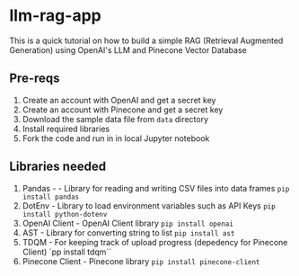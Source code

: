 # llm-rag-app
 This is a quick tutorial on how to build a simple RAG (Retrieval Augmented Generation) using OpenAI's LLM and Pinecone Vector Database

 ## Pre-reqs
 1. Create an account with OpenAI and get a secret key
 2. Create an account with Pinecone and get a secret key
 3. Download the sample data file from `data` directory
 4. Install required libraries
 5. Fork the code and run in in local Jupyter notebook

 ## Libraries needed 
1. Pandas - - Library for reading and writing CSV files into data frames 
`pip install pandas` 
2. DotEnv - Library to load environment variables such as API Keys 
`pip install python-dotenv`
3. OpenAI Client - OpenAI Client library
`pip install openai`
4. AST - Library for converting string to list
`pip install ast`
5. TDQM - For keeping track of upload progress (depedency for Pinecone Client)
`pp install tdqm``
6. Pinecone Client - Pinecone library 
`pip install pinecone-client`

